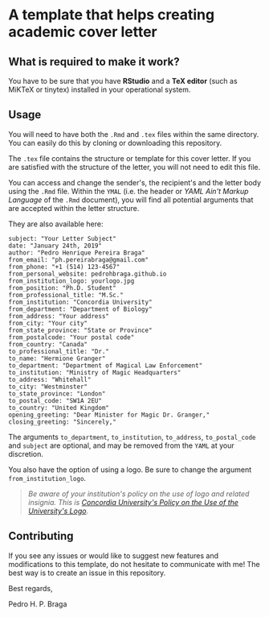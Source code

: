 # A template that helps creating academic cover letter

## What is required to make it work?

You  have to be sure that you have **RStudio** and a **TeX editor** (such as MiKTeX or tinytex) installed in your operational system.

## Usage

You will need to have both the `.Rmd` and `.tex` files within the same directory. You can easily do this by cloning or downloading this repository.

The `.tex` file contains the structure or template for this cover letter. If you are satisfied with the structure of the letter, you will not need to edit this file.

You can access and change the sender's, the recipient's and the letter body using the `.Rmd` file. Within the `YMAL` (i.e. the header or *YAML Ain't Markup Language* of the `.Rmd` document), you will find all potential arguments that are accepted within the letter structure.

They are also available here:

```
subject: "Your Letter Subject"
date: "January 24th, 2019"
author: "Pedro Henrique Pereira Braga"
from_email: "ph.pereirabraga@gmail.com"
from_phone: "+1 (514) 123-4567"
from_personal_website: pedrohbraga.github.io
from_institution_logo: yourlogo.jpg
from_position: "Ph.D. Student"
from_professional_title: "M.Sc."
from_institution: "Concordia University"
from_department: "Department of Biology"
from_address: "Your address"
from_city: "Your city"
from_state_province: "State or Province"
from_postalcode: "Your postal code"
from_country: "Canada"
to_professional_title: "Dr."
to_name: "Hermione Granger"
to_department: "Department of Magical Law Enforcement"
to_institution: "Ministry of Magic Headquarters"
to_address: "Whitehall"
to_city: "Westminster"
to_state_province: "London"
to_postal_code: "SW1A 2EU"
to_country: "United Kingdom"
opening_greeting: "Dear Minister for Magic Dr. Granger,"
closing_greeting: "Sincerely,"
```

The arguments `to_department`, `to_institution`, `to_address`, `to_postal_code` and `subject` are optional, and may be removed from the `YAML` at your discretion.

You also have the option of using a logo. Be sure to change the argument  `from_institution_logo`.
> *Be aware of your institution's policy on the use of logo and related insignia. This is [Concordia University's Policy on the Use of the University's Logo](http://www.concordia.ca/content/dam/common/docs/policies/official-policies/SG-4.pdf?utm_source=redirect&utm_medium=pdf&utm_campaign=SG-4.pdf).* 

## Contributing

If you see any issues or would like to suggest new features and modifications to this template, do not hesitate to communicate with me! The best way is to create an issue in this repository.

Best regards,

Pedro H. P. Braga
